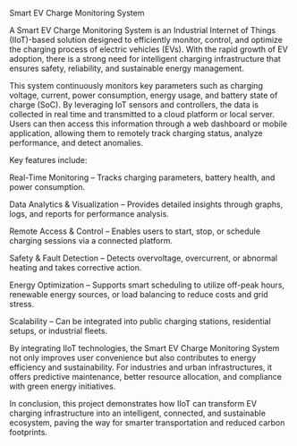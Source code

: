 Smart EV Charge Monitoring System

A Smart EV Charge Monitoring System is an Industrial Internet of Things (IIoT)-based solution designed to efficiently monitor, control, and optimize the charging process of electric vehicles (EVs). With the rapid growth of EV adoption, there is a strong need for intelligent charging infrastructure that ensures safety, reliability, and sustainable energy management.

This system continuously monitors key parameters such as charging voltage, current, power consumption, energy usage, and battery state of charge (SoC). By leveraging IoT sensors and controllers, the data is collected in real time and transmitted to a cloud platform or local server. Users can then access this information through a web dashboard or mobile application, allowing them to remotely track charging status, analyze performance, and detect anomalies.

Key features include:

Real-Time Monitoring – Tracks charging parameters, battery health, and power consumption.

Data Analytics & Visualization – Provides detailed insights through graphs, logs, and reports for performance analysis.

Remote Access & Control – Enables users to start, stop, or schedule charging sessions via a connected platform.

Safety & Fault Detection – Detects overvoltage, overcurrent, or abnormal heating and takes corrective action.

Energy Optimization – Supports smart scheduling to utilize off-peak hours, renewable energy sources, or load balancing to reduce costs and grid stress.

Scalability – Can be integrated into public charging stations, residential setups, or industrial fleets.

By integrating IIoT technologies, the Smart EV Charge Monitoring System not only improves user convenience but also contributes to energy efficiency and sustainability. For industries and urban infrastructures, it offers predictive maintenance, better resource allocation, and compliance with green energy initiatives.

In conclusion, this project demonstrates how IIoT can transform EV charging infrastructure into an intelligent, connected, and sustainable ecosystem, paving the way for smarter transportation and reduced carbon footprints.
